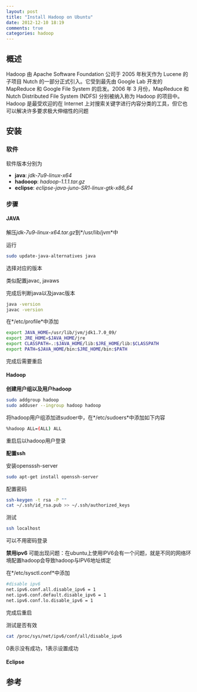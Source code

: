```yaml
---
layout: post
title: "Install Hadoop on Ubuntu"
date: 2012-12-10 18:19
comments: true
categories: hadoop
---
```


## 概述

Hadoop 由 Apache Software Foundation 公司于 2005 年秋天作为 Lucene 的子项目 Nutch 的一部分正式引入。它受到最先由 Google Lab 开发的 MapReduce 和 Google File System 的启发。2006 年 3 月份，MapReduce 和 Nutch Distributed File System (NDFS) 分别被纳入称为 Hadoop 的项目中。
Hadoop 是最受欢迎的在 Internet 上对搜索关键字进行内容分类的工具，但它也可以解决许多要求极大伸缩性的问题

## 安装

### 软件

软件版本分别为

- **java**: *jdk-7u9-linux-x64*
- **hadooop**: *hadoop-1.1.1.tar.gz*
- **eclipse**: *eclipse-java-juno-SR1-linux-gtk-x86_64*

### 步骤

#### JAVA

解压*jdk-7u9-linux-x64.tar.gz*到*/usr/lib/jvm*中

运行

```bash
sudo update-java-alternatives java
```
选择对应的版本

类似配置javac, javaws

完成后判断java以及javac版本

```bash
java -version
javac -version
```

在*/etc/profile*中添加

```bash
export JAVA_HOME=/usr/lib/jvm/jdk1.7.0_09/
export JRE_HOME=$JAVA_HOME/jre
export CLASSPATH=.:$JAVA_HOME/lib:$JRE_HOME/lib:$CLASSPATH
export PATH=$JAVA_HOME/bin:$JRE_HOME/bin:$PATH
```

完成后需要重启

#### Hadoop

**创建用户组以及用户hadoop**

```bash
sudo addgroup hadoop
sudo adduser --ingroup hadoop hadoop
```

将hadoop用户组添加进sudoer中，在*/etc/sudoers*中添加如下内容
```bash
%hadoop ALL=(ALL) ALL
```

重启后以hadoop用户登录

**配置ssh**

安装opensssh-server
```bash
sudo apt-get install openssh-server
```

配置密码

```bash
ssh-keygen -t rsa -P ""
cat ~/.ssh/id_rsa.pub >> ~/.ssh/authorized_keys
```

测试
```bash
ssh localhost
```

可以不用密码登录

**禁用ipv6**
可能出现问题：在ubuntu上使用IPV6会有一个问题，就是不同的网络环境配置hadoop会导致hadoop与IPV6地址绑定

在*/etc/sysctl.conf*中添加
```bash
#disable ipv6
net.ipv6.conf.all.disable_ipv6 = 1
net.ipv6.conf.default.disable_ipv6 = 1
net.ipv6.conf.lo.disable_ipv6 = 1
```

完成后重启

测试是否有效
```bash
cat /proc/sys/net/ipv6/conf/all/disable_ipv6
```
0表示没有成功，1表示设置成功


#### Eclipse

## 参考


